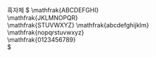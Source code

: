 흑자체	
$
\mathfrak{ABCDEFGHI}	
\mathfrak{JKLMNOPQR}	
\mathfrak{STUVWXYZ}	
\mathfrak{abcdefghijklm}	
\mathfrak{nopqrstuvwxyz}	
\mathfrak{0123456789}	
$